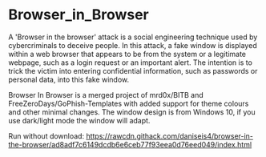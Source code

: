 # Browser_in_Browser
A 'Browser in the browser' attack is a social engineering technique used by cybercriminals to deceive people. In this attack, a fake window is displayed within a web browser that appears to be from the system or a legitimate webpage, such as a login request or an important alert. The intention is to trick the victim into entering confidential information, such as passwords or personal data, into this fake window.

Browser In Browser is a merged project of mrd0x/BITB and FreeZeroDays/GoPhish-Templates with added support for theme colours and other minimal changes.
The window design is from Windows 10, if you use dark/light mode the window will adapt. 

Run without download: https://rawcdn.githack.com/daniseis4/browser-in-the-browser/ad8adf7c6149dcdb6e6ceb77f93eea0d76eed049/index.html
